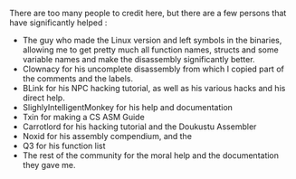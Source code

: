 There are too many people to credit here, but there are a few persons that have significantly helped :

- The guy who made the Linux version and left symbols in the binaries, allowing me to get pretty much all function names, structs and some variable names and make the disassembly significantly better.
- Clownacy for his uncomplete disassembly from which I copied part of the comments and the labels.
- BLink for his NPC hacking tutorial, as well as his various hacks and his direct help.
- SlighlyIntelligentMonkey for his help and documentation
- Txin for making a CS ASM Guide 
- Carrotlord for his hacking tutorial and the Doukustu Assembler
- Noxid for his assembly compendium, and the 
- Q3 for his function list
- The rest of the community for the moral help and the documentation they gave me.
